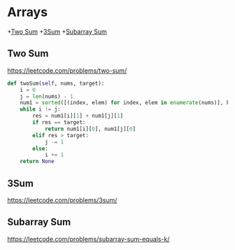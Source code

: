 # Arrays

+[Two Sum](#two-sum)
+[3Sum](#3sum)
+[Subarray Sum](#subarray-sum)

## Two Sum

https://leetcode.com/problems/two-sum/

```python
def twoSum(self, nums, target):
    i = 0
    j = len(nums) - 1
    num1 = sorted([(index, elem) for index, elem in enumerate(nums)], key=lambda x: x[1])
    while i != j:
        res = num1[i][1] + num1[j][1]
        if res == target:
            return num1[i][0], num1[j][0]
        elif res > target:
            j -= 1
        else:
            i += 1
    return None    

```

## 3Sum

https://leetcode.com/problems/3sum/



## Subarray Sum

https://leetcode.com/problems/subarray-sum-equals-k/
